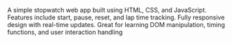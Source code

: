 A simple stopwatch web app built using HTML, CSS, and JavaScript. Features include start, pause, reset, and lap time tracking. Fully responsive design with real-time updates. Great for learning DOM manipulation, timing functions, and user interaction handling

